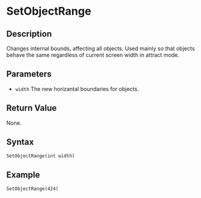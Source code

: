 # SetObjectRange

## Description
Changes internal bounds, affecting all objects.
Used mainly so that objects behave the same regardless of current screen width in attract mode.

## Parameters
- `width`
The new horizantal boundaries for objects.

## Return Value
None.

## Syntax
```
SetObjectRange(int width)
```

## Example
```
SetObjectRange(424)
```